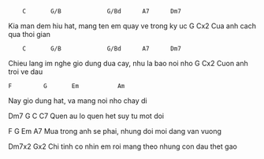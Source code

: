         C       G/B             G/Bd      A7      Dm7
Kia man dem hiu hat, mang ten em quay ve trong ky uc
        G           Cx2
Cua anh cach qua thoi gian

        C       G/B             G/Bd      A7      Dm7
Chieu lang im nghe gio dung dua cay, nhu la bao noi nho
        G        Cx2
Cuon anh troi ve dau

    F         G       Em           Am
Nay gio dung hat, va mang noi nho chay di

 Dm7        G       C         C7
Quen au lo quen het suy tu mot doi

F                 G          Em            A7
Mua trong anh se phai, nhung doi moi dang van vuong

Dm7x2                               Gx2
Chi tinh co nhin em roi mang theo nhung con dau thet gao

